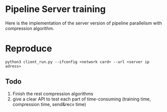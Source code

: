 # Pipeline Server training

Here is the implementation of the server version of pipeline parallelism with compression algorithm.

# Reproduce

```
python3 client_run.py --ifconfig <network card> --url <server ip adress>
```

## Todo

1. Finish the rest compression algorithms
2. give a clear API to  test each part of time-consuming (training time, compression time, send&recv time)

